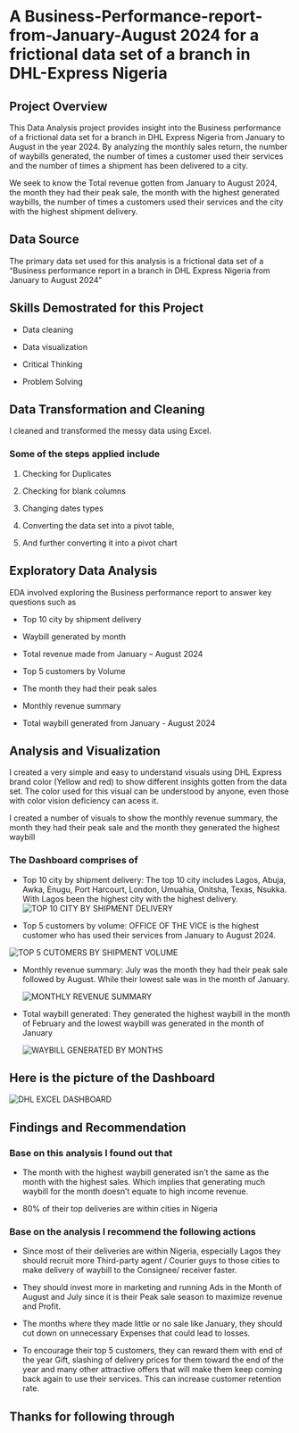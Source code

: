 #  A Business-Performance-report-from-January-August 2024 for a frictional data set of a branch in DHL-Express Nigeria

## Project Overview
This Data Analysis project provides insight into the Business performance  of a frictional data set for a branch in DHL Express Nigeria from January to August in the year 2024. By analyzing the monthly sales return, the number of waybills generated, the number of times a customer used their services and the number of times a shipment has been delivered to a city.

We seek to know the Total revenue gotten from January to August 2024, the month they had their peak sale, the month with the highest generated waybills, the number of times a customers used their services and the city with the highest shipment delivery.

## Data Source
The primary data set used for this analysis is a frictional data set of a “Business performance report in a branch in DHL Express Nigeria from January to August 2024”

## Skills Demostrated for this Project
-	 Data cleaning
  
-	Data visualization
  
-	Critical Thinking
  
-	Problem Solving

## Data Transformation and Cleaning
I cleaned and transformed the messy data using Excel.

### Some of the steps applied include

1)	Checking for Duplicates
   
2)	Checking for blank columns
   
3)	Changing dates types
  
4)	Converting the data set into a pivot table,

5)	And further converting it into a pivot chart

## Exploratory Data Analysis
EDA involved exploring the Business performance report to answer key questions such as

- Top 10 city by shipment delivery
  
- Waybill generated by month

- Total revenue made from January – August 2024

- Top 5 customers by Volume

- The month they had their peak sales
  
- Monthly revenue summary

- Total waybill generated from January - August 2024 


## Analysis and Visualization

I created a very simple and easy to understand visuals using DHL Express brand color (Yellow and red) to show different insights gotten from the data set. The color used for this visual can be understood by anyone, even those with color vision deficiency can acess it.

I created a number of visuals to show the monthly revenue summary, the month they had their peak sale and the month they generated the highest waybill


### The Dashboard comprises of

- Top 10 city by shipment delivery: The top 10 city includes Lagos, Abuja, Awka, Enugu, Port Harcourt, London, Umuahia, Onitsha, Texas, Nsukka. With Lagos been the highest city with the highest delivery.
  ![TOP 10  CITY BY SHIPMENT DELIVERY](https://github.com/user-attachments/assets/3420ea4c-184c-416a-8163-88f0ff6a43c1)


- Top 5 customers by volume: OFFICE OF THE VICE is the highest customer who has used their services from January to August 2024.

![TOP 5 CUTOMERS BY SHIPMENT VOLUME](https://github.com/user-attachments/assets/1963162c-423d-46d2-b29f-faf47db5de14)

- Monthly revenue summary: July was the month they had their peak sale followed by August. While their lowest sale was in the month of January.

  ![MONTHLY REVENUE SUMMARY](https://github.com/user-attachments/assets/06fae6e5-1852-434c-b253-2171ed2758fe)

- Total waybill generated: They generated the highest waybill in the month of February and the lowest waybill was generated in the month of January

  ![WAYBILL GENERATED BY MONTHS](https://github.com/user-attachments/assets/aa05c6db-5de3-49e9-a4e7-7092d1b46ec4)

## Here is the picture of the Dashboard

![DHL EXCEL DASHBOARD](https://github.com/user-attachments/assets/9ca52efc-957b-4387-999b-62bb9199fe4a)

## Findings and Recommendation

### Base on this analysis I found out that 
-	The month with the highest waybill generated isn’t the same as the month with the highest sales. Which implies that generating much waybill for the month doesn’t equate to high income revenue.

-	80% of their top deliveries are within cities in Nigeria

 ### Base on the analysis I recommend the following actions
-	Since most of their deliveries are within Nigeria, especially Lagos they should recruit more Third-party agent / Courier guys to those cities to make delivery of waybill to the Consignee/ receiver faster.
  
-	They should invest more in marketing and running Ads in the Month of August and July since it is their Peak sale season to maximize revenue and Profit.

-	The months where they made little or no sale like January, they should cut down on unnecessary Expenses that could lead to losses.
   
-	To encourage their top 5 customers, they can reward them with end of the year Gift, slashing of delivery prices for them toward the end of the year and many other attractive offers that will make them keep coming back again to use their services. This can increase customer retention rate.

## Thanks for following through





